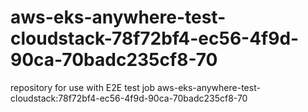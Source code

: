 # aws-eks-anywhere-test-cloudstack-78f72bf4-ec56-4f9d-90ca-70badc235cf8-70
repository for use with E2E test job aws-eks-anywhere-test-cloudstack:78f72bf4-ec56-4f9d-90ca-70badc235cf8-70
